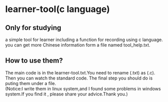 # learner-tool(c language)
## Only for studying
a simple tool for learner including a function for recording using c language.<br>
you can get more Chinese information form a file named tool_help.txt.<br>

## How to use them?
The main code is in the learner-tool.txt.You need to rename (.txt) as (.c).<br>
Then you can watch the standard code. The final step you should do is puting them under a file.<br>
(Notice:I write them in linux system,and I found some problems in windows system.If you find it , please share your advice.Thank you.)
